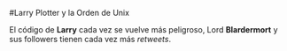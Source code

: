 #Larry Plotter y la Orden de Unix

El código de **Larry** cada vez se vuelve más peligroso, Lord **Blardermort**
y sus followers tienen cada vez más *retweets*. 
